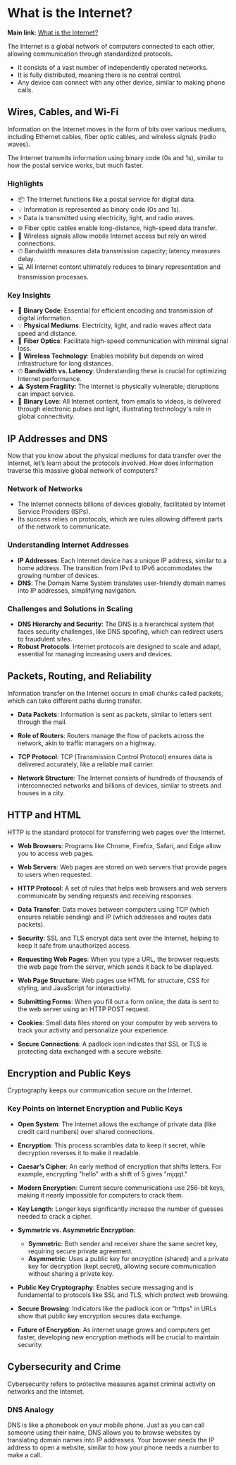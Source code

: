 # What is the Internet?

**Main link**: [What is the Internet?](https://roadmap.sh/guides/what-is-internet)

The Internet is a global network of computers connected to each other, allowing communication through standardized protocols.

- It consists of a vast number of independently operated networks.
- It is fully distributed, meaning there is no central control.
- Any device can connect with any other device, similar to making phone calls.

## Wires, Cables, and Wi-Fi

Information on the Internet moves in the form of bits over various mediums, including Ethernet cables, fiber optic cables, and wireless signals (radio waves).

The Internet transmits information using binary code (0s and 1s), similar to how the postal service works, but much faster.

### Highlights
- 📦 The Internet functions like a postal service for digital data.
- 💡 Information is represented as binary code (0s and 1s).
- ⚡ Data is transmitted using electricity, light, and radio waves.
- 🌐 Fiber optic cables enable long-distance, high-speed data transfer.
- 📶 Wireless signals allow mobile Internet access but rely on wired connections.
- ⏱ Bandwidth measures data transmission capacity; latency measures delay.
- 💻 All Internet content ultimately reduces to binary representation and transmission processes.

### Key Insights
- 📡 **Binary Code**: Essential for efficient encoding and transmission of digital information.
- 💡 **Physical Mediums**: Electricity, light, and radio waves affect data speed and distance.
- 🌊 **Fiber Optics**: Facilitate high-speed communication with minimal signal loss.
- 📶 **Wireless Technology**: Enables mobility but depends on wired infrastructure for long distances.
- ⏱ **Bandwidth vs. Latency**: Understanding these is crucial for optimizing Internet performance.
- ⚠️ **System Fragility**: The Internet is physically vulnerable; disruptions can impact service.
- 💖 **Binary Love**: All Internet content, from emails to videos, is delivered through electronic pulses and light, illustrating technology's role in global connectivity.

## IP Addresses and DNS

Now that you know about the physical mediums for data transfer over the Internet, let’s learn about the protocols involved. How does information traverse this massive global network of computers?

### Network of Networks
- The Internet connects billions of devices globally, facilitated by Internet Service Providers (ISPs).
- Its success relies on protocols, which are rules allowing different parts of the network to communicate.

### Understanding Internet Addresses
- **IP Addresses**: Each Internet device has a unique IP address, similar to a home address. The transition from IPv4 to IPv6 accommodates the growing number of devices.
- **DNS**: The Domain Name System translates user-friendly domain names into IP addresses, simplifying navigation.

### Challenges and Solutions in Scaling
- **DNS Hierarchy and Security**: The DNS is a hierarchical system that faces security challenges, like DNS spoofing, which can redirect users to fraudulent sites.
- **Robust Protocols**: Internet protocols are designed to scale and adapt, essential for managing increasing users and devices.

## Packets, Routing, and Reliability

Information transfer on the Internet occurs in small chunks called packets, which can take different paths during transfer.

- **Data Packets**: Information is sent as packets, similar to letters sent through the mail.
  
- **Role of Routers**: Routers manage the flow of packets across the network, akin to traffic managers on a highway.

- **TCP Protocol**: TCP (Transmission Control Protocol) ensures data is delivered accurately, like a reliable mail carrier.

- **Network Structure**: The Internet consists of hundreds of thousands of interconnected networks and billions of devices, similar to streets and houses in a city.

## HTTP and HTML

HTTP is the standard protocol for transferring web pages over the Internet.

- **Web Browsers**: Programs like Chrome, Firefox, Safari, and Edge allow you to access web pages.

- **Web Servers**: Web pages are stored on web servers that provide pages to users when requested.

- **HTTP Protocol**: A set of rules that helps web browsers and web servers communicate by sending requests and receiving responses.

- **Data Transfer**: Data moves between computers using TCP (which ensures reliable sending) and IP (which addresses and routes data packets).

- **Security**: SSL and TLS encrypt data sent over the Internet, helping to keep it safe from unauthorized access.

- **Requesting Web Pages**: When you type a URL, the browser requests the web page from the server, which sends it back to be displayed.

- **Web Page Structure**: Web pages use HTML for structure, CSS for styling, and JavaScript for interactivity.

- **Submitting Forms**: When you fill out a form online, the data is sent to the web server using an HTTP POST request.

- **Cookies**: Small data files stored on your computer by web servers to track your activity and personalize your experience.

- **Secure Connections**: A padlock icon indicates that SSL or TLS is protecting data exchanged with a secure website.

## Encryption and Public Keys

Cryptography keeps our communication secure on the Internet.

### Key Points on Internet Encryption and Public Keys
- **Open System**: The Internet allows the exchange of private data (like credit card numbers) over shared connections.
- **Encryption**: This process scrambles data to keep it secret, while decryption reverses it to make it readable.
- **Caesar’s Cipher**: An early method of encryption that shifts letters. For example, encrypting "hello" with a shift of 5 gives "mjqqt."

- **Modern Encryption**: Current secure communications use 256-bit keys, making it nearly impossible for computers to crack them.

- **Key Length**: Longer keys significantly increase the number of guesses needed to crack a cipher.

- **Symmetric vs. Asymmetric Encryption**:
  - **Symmetric**: Both sender and receiver share the same secret key, requiring secure private agreement.
  - **Asymmetric**: Uses a public key for encryption (shared) and a private key for decryption (kept secret), allowing secure communication without sharing a private key.

- **Public Key Cryptography**: Enables secure messaging and is fundamental to protocols like SSL and TLS, which protect web browsing.

- **Secure Browsing**: Indicators like the padlock icon or "https" in URLs show that public key encryption secures data exchange.

- **Future of Encryption**: As internet usage grows and computers get faster, developing new encryption methods will be crucial to maintain security.

## Cybersecurity and Crime

Cybersecurity refers to protective measures against criminal activity on networks and the Internet.

### DNS Analogy
DNS is like a phonebook on your mobile phone. Just as you can call someone using their name, DNS allows you to browse websites by translating domain names into IP addresses. Your browser needs the IP address to open a website, similar to how your phone needs a number to make a call.